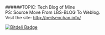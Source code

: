 ######TOPIC: Tech Blog of Mine  
PS: Source Move From LBS-BLOG To Weblog.  
Visit the site: http://neilsenchan.info/


[![Bitdeli Badge](https://d2weczhvl823v0.cloudfront.net/jeromechan/weblog/trend.png)](https://bitdeli.com/free "Bitdeli Badge")

